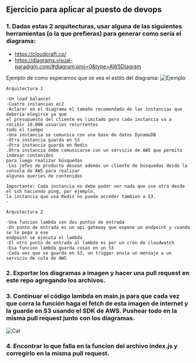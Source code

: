 ## Ejercicio para aplicar al puesto de devops

### 1. Dadas estas 2 arquitecturas, usar alguna de las siguientes herramientas (o la que prefieras) para generar como sería el diagrama:

* https://cloudcraft.co/
* https://diagrams.visual-paradigm.com/#diagram:proj=0&type=AWSDiagram

Ejemplo de como esperamos que se vea el estilo del diagrama:
![Ejemplo](https://d2908q01vomqb2.cloudfront.net/af3e133428b9e25c55bc59fe534248e6a0c0f17b/2018/07/06/architecture.png)

```
Arquitectura 1

-Un load balancer
-Cuatro instancias ec2 
-Aclarar en el diagrama el tamaño recomendado de las instancias que debería elegirse ya que
el presupuesto del cliente es limitado pero cada instancia va a recibir 10.000 usuarios recurrentes
todo el tiempo
-Una instancia se comunica con una base de datos DynamoDB
-Otra instancia guarda en S3
-Otra instancia guarda en Redis
.Otra instancia debe comunicarse con un servicio de AWS que permita indexar contenidos 
para luego realizar búsquedas
-Los jefes de producto desean además un cliente de búsquedas desde la consola de AWS para realizar
algunas queries de contenidos

Importante: Cada instancia no debe poder ver nada que use otra desde el ssh haciendo ping, por ejemplo,
la instancia que usa Redis no puede acceder tambien a S3.
-
```

```
Arquitectura 2

-Una funcion lambda con dos puntos de entrada
-Un punto de entrada es un api gateway que expone un endpoint y cuando se le pega a ese
endpoint se ejecuta el lambda
-El otro punto de entrada al lambda es por un cron de cloudwatch
-Esa funcion lambda guarda cosas en un S3
-Cada vez que se guarda en S3, un trigger envía un mensaje a un servicio de cola de AWS
```

### 2. Exportar los diagramas a imagen y hacer una pull request en este repo agregando los archivos.

### 3. Continuar el código lambda en main.js para que cada vez que corra la función haga el fetch de esta imagen de internet y la guarde en S3 usando el SDK de AWS. Pushear todo en la misma pull request junto con los diagramas.

![Cat](https://www.c-ville.com/wp-content/uploads/2019/09/Cats-660x335.jpg)

### 4. Encontrar lo que falla en la funcion del archivo index.js y corregirlo en la misma pull request.
